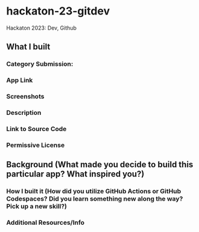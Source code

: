 # hackaton-23-gitdev
Hackaton 2023: Dev, Github


## What I built 

### Category Submission: 

### App Link

### Screenshots 

### Description 

### Link to Source Code 

### Permissive License 

## Background (What made you decide to build this particular app? What inspired you?) 

### How I built it (How did you utilize GitHub Actions or GitHub Codespaces? Did you learn something new along the way? Pick up a new skill?) 

### Additional Resources/Info
